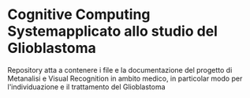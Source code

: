 # Cognitive Computing Systemapplicato allo studio del Glioblastoma
Repository atta a contenere i file e la documentazione del progetto di Metanalisi e Visual Recognition in ambito medico, in particolar modo per l'individuazione e il trattamento del Glioblastoma
